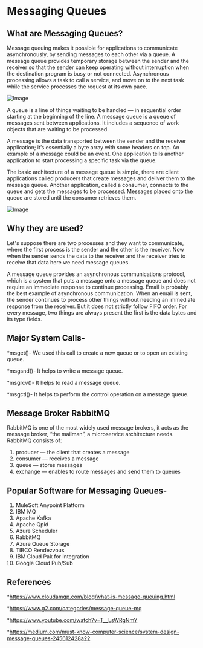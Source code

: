 # **Messaging Queues**

## **What are Messaging Queues?**
Message queuing makes it possible for applications to communicate asynchronously, by sending messages to each other via a queue. A message queue provides temporary storage between the sender and the receiver so that the sender can keep operating without interruption when the destination program is busy or not connected. Asynchronous processing allows a task to call a service, and move on to the next task while the service processes the request at its own pace.

![Image](https://www.cloudamqp.com/img/blog/thumb-mq.jpg)

A queue is a line of things waiting to be handled — in sequential order starting at the beginning of the line. A message queue is a queue of messages sent between applications. It includes a sequence of work objects that are waiting to be processed.

A message is the data transported between the sender and the receiver application; it’s essentially a byte array with some headers on top. An example of a message could be an event. One application tells another application to start processing a specific task via the queue.

The basic architecture of a message queue is simple, there are client applications called producers that create messages and deliver them to the message queue. Another application, called a consumer, connects to the queue and gets the messages to be processed. Messages placed onto the queue are stored until the consumer retrieves them.

![Image](https://miro.medium.com/max/1230/0*kworctnDN9P4jzZf.png)

## **Why they are used?**

Let's suppose there are two processes and they want to communicate, where the first process is the sender and the other is the receiver. Now when the sender sends the data to the receiver and the receiver tries to receive that data here we need message queues. 

A message queue provides an asynchronous communications protocol, which is a system that puts a message onto a message queue and does not require an immediate response to continue processing. Email is probably the best example of asynchronous communication. When an email is sent, the sender continues to process other things without needing an immediate response from the receiver. But it does not strictly follow FIFO order. For every message, two things are always present the first is the data bytes and its type fields.

## **Major System Calls-**

*msget()- 
We used this call to create a new queue or to open an existing queue.

*msgsnd()-
It helps to write a message queue.

*msgrcv()-
It helps to read a message queue.

*msgctl()-
It helps to perform the control operation on a message queue.

## **Message Broker RabbitMQ**

RabbitMQ is one of the most widely used message brokers, it acts as the message broker, “the mailman”, a microservice architecture needs.
RabbitMQ consists of:
1. producer — the client that creates a message
2. consumer — receives a message
3. queue — stores messages
3. exchange — enables to route messages and send them to queues


## **Popular Software for Messaging Queues-**

1. MuleSoft Anypoint Platform 
2. IBM MQ 
3. Apache Kafka
4. Apache Qpid 
5. Azure Scheduler
6. RabbitMQ
7. Azure Queue Storage
8. TIBCO Rendezvous
9. IBM Cloud Pak for Integration
10. Google Cloud Pub/Sub

## **References**

*https://www.cloudamqp.com/blog/what-is-message-queuing.html

*https://www.g2.com/categories/message-queue-mq

*https://www.youtube.com/watch?v=T__LsWRgNmY

*https://medium.com/must-know-computer-science/system-design-message-queues-245612428a22


